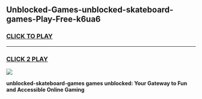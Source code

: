 
## Unblocked-Games-unblocked-skateboard-games-Play-Free-k6ua6
<h3>
<a href="https://premium76.site?title=unblocked-skateboard-games&ref=22A">CLICK TO PLAY</a></h3>
<hr>

<h3>
<a href="https://premium76.site?title=unblocked-skateboard-games&ref=22A">CLICK 2 PLAY</a>
  
</h3>

<a href="https://premium76.site?title=unblocked-skateboard-games&ref=22A"><img src="https://clearcache.store/games.png"></a>


**unblocked-skateboard-games games unblocked: Your Gateway to Fun and Accessible Online Gaming**
